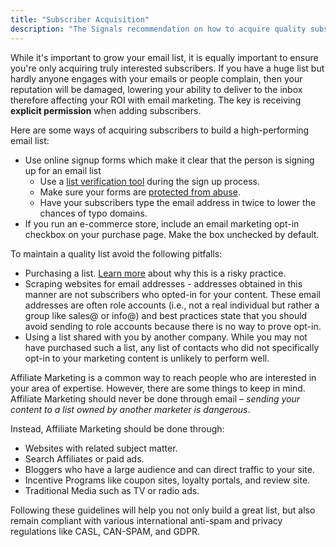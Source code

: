 ```yaml
---
title: "Subscriber Acquisition"
description: "The Signals recommendation on how to acquire quality subscribers."
---
```


While it's important to grow your email list, it is equally important to ensure you're only acquiring truly interested subscribers. If you have a huge list but hardly anyone engages with your emails or people complain, then your reputation will be damaged, lowering your ability to deliver to the inbox therefore affecting your ROI with email marketing. The key is receiving **explicit permission** when adding subscribers.

Here are some ways of acquiring subscribers to build a high-performing email list:
* Use online signup forms which make it clear that the person is signing up for an email list 
    * Use a [list verification tool](https://developers.sparkpost.com/api/recipient-validation/) during the sign up process.
    * Make sure your forms are [protected from abuse](https://www.sparkpost.com/blog/spam-bot-abuse/).
    * Have your subscribers type the email address in twice to lower the chances of typo domains.
* If you run an e-commerce store, include an email marketing opt-in checkbox on your purchase page. Make the box unchecked by default. 

To maintain a quality list avoid the following pitfalls: 
* Purchasing a list. [Learn more](https://www.sparkpost.com/blog/7-reasons-buying-subscriber-lists-is-risky-business/) about why this is a risky practice.
* Scraping websites for email addresses - addresses obtained in this manner are not subscribers who opted-in for your content.  These email addresses are often role accounts (i.e., not a real individual but rather a group like sales@ or info@) and best practices state that you should avoid sending to role accounts because there is no way to prove opt-in.
* Using a list shared with you by another company. While you may not have purchased such a list, any list of contacts who did not specifically opt-in to your marketing content is unlikely to perform well. 

Affiliate Marketing is a common way to reach people who are interested in your area of expertise.  However, there are some things to keep in mind. Affiliate Marketing should never be done through email – _sending your content to a list owned by another marketer is dangerous_.

Instead, Affiliate Marketing should be done through:
* Websites with related subject matter.
* Search Affiliates or paid ads.
* Bloggers who have a large audience and can direct traffic to your site.
* Incentive Programs like coupon sites, loyalty portals, and review site.
* Traditional Media such as TV or radio ads.

Following these guidelines will help you not only build a great list, but also remain compliant with various international anti-spam and privacy regulations like CASL, CAN-SPAM, and GDPR. 
